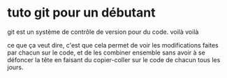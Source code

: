 # tuto git pour un débutant

git est un système de contrôle de version pour du code. voilà voilà

ce que ça veut dire, c'est que cela permet de voir les modifications faites par chacun sur le code, et de les combiner ensemble sans avoir à se défoncer la tête en faisant du copier-coller sur le code de chacun tous les jours.
